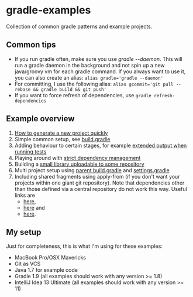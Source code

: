 # gradle-examples

Collection of common gradle patterns and example projects.

## Common tips
* If you run gradle often, make sure you use *gradle --daemon*. This will run a gradle daemon in the background and not spin up a new java/groovy vm for each gradle command. If you always want to use it, you can also create an alias: `alias gradle='gradle --daemon'`
*  For committing, I use the following alias: `alias gcommit='git pull --rebase && gradle build && git push'`
* If you want to force refresh of dependencies, use `gradle refresh-dependencies`
  
## Example overview
1. [How to generate a new project quickly](/generateNewProject/build.gradle)
2. Simple common setup, see [build.gradle](./build.gradle)
3. Adding behaviour to certain stages, for example [extended output when running tests](./extendedTestOutput/build.gradle)
4. Playing around with [strict dependency management](./dependencyManagement/build.gradle)
5. Building a [small library uploadable to some repository](./uploadLibrary/build.gradle)
6. Multi project setup using [parent build.gradle](multiModuleBuildUsingParentBuildFile/build.gradle) and [settings.gradle](multiModuleBuildUsingParentBuildFile/settings.gradle)
7. Including shared fragments using apply-from (if you don't want your projects within one giant git repository). Note that dependencies other than those defined via a central repository do not work this way.
    Useful links are
    * [here](http://www.gradle.org/docs/current/userguide/tutorial_this_and_that.html),
    * [here](https://stackoverflow.com/questions/18715137/extract-common-methods-from-gradle-build-script) and
    * [here](http://forums.gradle.org/gradle/topics/usage_of_apply_from_in_buildscript_scope).

## My setup
Just for completeness, this is what I'm using for these examples:
* MacBook Pro/OSX Mavericks
* Git as VCS
* Java 1.7 for example code
* Gradle 1.9 (all examples should work with any version >= 1.8)
* IntelliJ Idea 13 Ultimate (all examples should work with any version >= 11)

